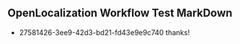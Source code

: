 ## OpenLocalization Workflow Test MarkDown

* 27581426-3ee9-42d3-bd21-fd43e9e9c740 
thanks!



<!--HONumber=Jan16_HO2-->
